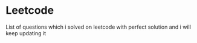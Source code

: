 # Leetcode
List of questions which i solved on leetcode with perfect solution and i will keep updating it
